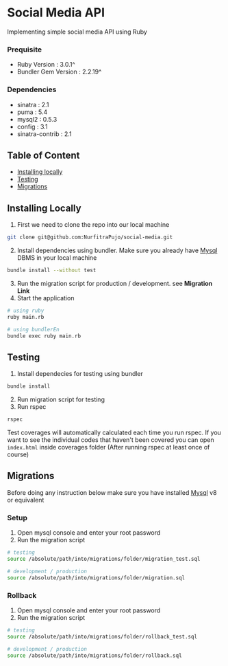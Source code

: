 # Social Media API
Implementing simple social media API using Ruby

### Prequisite
- Ruby Version : 3.0.1^
- Bundler Gem Version : 2.2.19^

### Dependencies
- sinatra : 2.1
- puma : 5.4
- mysql2 : 0.5.3
- config : 3.1
- sinatra-contrib : 2.1

## Table of Content
- [Installing locally](#installing-locally)
- [Testing](#testing)
- [Migrations](#migrations)

## Installing Locally 
1. First we need to clone the repo into our local machine
```bash
git clone git@github.com:NurfitraPujo/social-media.git
```
2. Install dependencies using bundler. Make sure you already have [Mysql](https://www.mysql.com/downloads/) DBMS in your local machine
```bash
bundle install --without test
```
3. Run the migration script for production / development. see **Migration Link**
4. Start the application
```bash
# using ruby
ruby main.rb 

# using bundlerEn
bundle exec ruby main.rb
```

## Testing
1. Install dependecies for testing using bundler
```bash
bundle install
```
2. Run migration script for testing
3. Run rspec
```bash
rspec
```
Test coverages will automatically calculated each time you run rspec. If you want to see the individual codes that haven't been covered you can open `index.html` inside coverages folder (After running rspec at least once of course)

## Migrations
Before doing any instruction below make sure you have installed  [Mysql](https://www.mysql.com/downloads/) v8 or equivalent
### Setup
1. Open mysql console and enter your root password
2. Run the migration script
```bash
# testing
source /absolute/path/into/migrations/folder/migration_test.sql

# development / production
source /absolute/path/into/migrations/folder/migration.sql
```
### Rollback
1. Open mysql console and enter your root password
2. Run the migration script
```bash
# testing
source /absolute/path/into/migrations/folder/rollback_test.sql

# development / production
source /absolute/path/into/migrations/folder/rollback.sql
```
